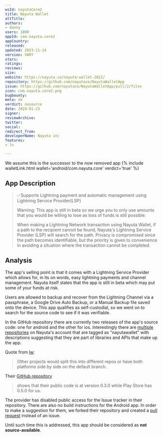 ```yaml
---
wsId: nayutaCore2
title: Nayuta Wallet
altTitle: 
authors:
- danny
users: 1000
appId: com.nayuta.core2
appCountry: 
released: 
updated: 2023-11-24
version: VARY
stars: 
ratings: 
reviews: 
size: 
website: https://nayuta.co/nayuta-wallet-2022/
repository: https://github.com/nayutaco/NayutaWalletApp
issue: https://github.com/nayutaco/NayutaWalletApp/pull/2/files
icon: com.nayuta.core2.png
bugbounty: 
meta: ok
verdict: nosource
date: 2024-01-23
signer: 
reviewArchive: 
twitter: 
social: 
redirect_from: 
developerName: Nayuta inc
features:
- ln

---
```


We assume this is the successor to the now removed app {% include walletLink.html wallet='android/com.nayuta.core' verdict='true' %}


## App Description

> ✅Supports Lightning payment and automatic management using Lightning Service Provider(LSP)
>
> Warning: This app is still in beta so we urge you to only use amounts that you would be willing to lose as loss of funds is still possible.
>
> When making a Lightning Network transaction using Nayuta Wallet, if a path to the recipient cannot be found, Nayuta's Lightning Service Provider (LSP) will search for the path. Privacy is compromised since the path becomes identifiable, but the priority is given to convenience in avoiding a situation where the transaction cannot be completed.

## Analysis

The app's selling point is that it comes with a Lightning Service Provider which allows for, in its on words, easy lightning payments and channel management. Nayuta itself states that the app is still in beta which may put some of your funds at risk.

Users are allowed to backup and recover from the Lightning Channel via a passphrase, a Google Drive Auto Backup, or  a Manual Backup file saved onto the device. This app qualifies as self-custodial, so we went on to search for the source code to see if it was verifiable.

In the GitHub repository there are currently two releases of the app's source code: one for android and the other for ios. Interestingly there are [multiple repositories](https://github.com/topics/nayutawallet) on Nayuta's account that are tagged as "nayutawallet" with descriptions suggesting that they are part of libraries and APIs that make up the app.

Quote from [lw](../authors/leo.md):

> Other projects would split this into different repos or have both platforms side by side on the default branch.
>

Their [GitHub repository](https://github.com/nayutaco/NayutaWalletApp/blob/android-v0.3.0/android/app/build.gradle#L153)

>
> shows that their public code is at version 0.3.0 while Play Store has 0.5.0 for us.

The provider has disabled public access for the Issue tracker in their repository. There are also no build instructions for the Android app. In order to make a suggestion for them, we forked their repository and created a [pull request](https://github.com/nayutaco/NayutaWalletApp/pull/2/files) instead of an issue.

Until such time this is addressed, this app should be considered as **not source-available**.